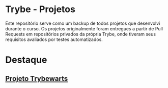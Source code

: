 # Trybe - Projetos
Este repositório serve como um backup de todos projetos que desenvolvi durante o curso.
Os projetos originalmente foram entregues a partir de Pull Requests em repositórios privados da própria Trybe, onde tiveram seus requisitos avaliados por testes automatizados.

# Destaque
## [Projeto Trybewarts](https://tormelo.github.io/trybe-projetos/04-trybewarts/)
